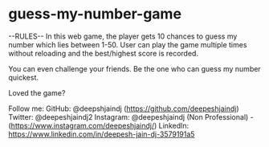 # guess-my-number-game

--RULES--
In this web game, the player gets 10 chances to guess my number which lies between 1-50. 
User can play the game multiple times without reloading and the best/highest score is recorded. 

You can even challenge your friends. Be the one who can guess my number quickest.

Loved the game?

Follow me:
GitHub: @deepshjaindj (https://github.com/deepeshjaindj)
Twitter: @deepeshjaindj2 
Instagram: @deepeshjaindj (Non Professional) - (https://www.instagram.com/deepeshjaindj/)
LinkedIn: https://www.linkedin.com/in/deepesh-jain-dj-3579191a5
